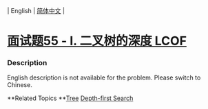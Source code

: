 | English | [简体中文](README.md) |

# [面试题55 - I. 二叉树的深度 LCOF](https://leetcode-cn.com/problems/er-cha-shu-de-shen-du-lcof)
 ### Description
<p>English description is not available for the problem. Please switch to Chinese.</p>

**Related Topics	**[Tree](https://leetcode-cn.com/tag/tree) [Depth-first Search](https://leetcode-cn.com/tag/depth-first-search) 